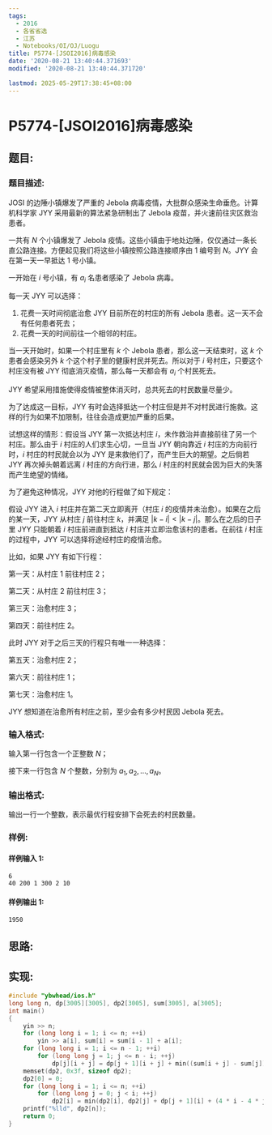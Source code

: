 ```yaml
---
tags:
  - 2016
  - 各省省选
  - 江苏
  - Notebooks/OI/OJ/Luogu
title: P5774-[JSOI2016]病毒感染
date: '2020-08-21 13:40:44.371693'
modified: '2020-08-21 13:40:44.371720'

lastmod: 2025-05-29T17:38:45+08:00
---
```


# P5774-[JSOI2016]病毒感染

## 题目:

### 题目描述:

JOSI 的边陲小镇爆发了严重的 Jebola 病毒疫情，大批群众感染生命垂危。计算机科学家 JYY 采用最新的算法紧急研制出了 Jebola 疫苗，并火速前往灾区救治患者。

一共有 $N$ 个小镇爆发了 Jebola 疫情。这些小镇由于地处边陲，仅仅通过一条长直公路连接。方便起见我们将这些小镇按照公路连接顺序由 $1$ 编号到 $N$。JYY 会在第一天一早抵达 $1$ 号小镇。

一开始在 $i$ 号小镇，有 $a_i$ 名患者感染了 Jebola 病毒。

每一天 JYY 可以选择：

1. 花费一天时间彻底治愈 JYY 目前所在的村庄的所有 Jebola 患者。这一天不会有任何患者死去；
2. 花费一天的时间前往一个相邻的村庄。

当一天开始时，如果一个村庄里有 $k$ 个 Jebola 患者，那么这一天结束时，这 $k$ 个患者会感染另外 $k$ 个这个村子里的健康村民并死去。所以对于 $i$ 号村庄，只要这个村庄没有被 JYY 彻底消灭疫情，那么每一天都会有 $a_i$ 个村民死去。

JYY 希望采用措施使得疫情被整体消灭时，总共死去的村民数量尽量少。

为了达成这一目标，JYY 有时会选择抵达一个村庄但是并不对村民进行施救。这样的行为如果不加限制，往往会造成更加严重的后果。

试想这样的情形：假设当 JYY 第一次抵达村庄 $i$，未作救治并直接前往了另一个村庄。那么由于 $i$ 村庄的人们求生心切，一旦当 JYY 朝向靠近 $i$ 村庄的方向前行时，$i$ 村庄的村民就会以为 JYY 是来救他们了，而产生巨大的期望。之后倘若 JYY 再次掉头朝着远离 $i$ 村庄的方向行进，那么 $i$ 村庄的村民就会因为巨大的失落而产生绝望的情绪。

为了避免这种情况，JYY 对他的行程做了如下规定：

假设 JYY 进入 $i$ 村庄并在第二天立即离开（村庄 $i$ 的疫情并未治愈）。如果在之后的某一天，JYY 从村庄 $j$ 前往村庄 $k$，并满足 $|k-i| \lt |k-j|$。那么在之后的日子里 JYY 只能朝着 $i$ 村庄前进直到抵达 $i$ 村庄并立即治愈该村的患者。在前往 $i$ 村庄的过程中，JYY 可以选择将途经村庄的疫情治愈。

比如，如果 JYY 有如下行程：

第一天：从村庄 $1$ 前往村庄 $2$；

第二天：从村庄 $2$ 前往村庄 $3$；

第三天：治愈村庄 $3$；

第四天：前往村庄 $2$。

此时 JYY 对于之后三天的行程只有唯一一种选择：

第五天：治愈村庄 $2$；

第六天：前往村庄 $1$；

第七天：治愈村庄 $1$。

JYY 想知道在治愈所有村庄之前，至少会有多少村民因 Jebola 死去。

### 输入格式:

输入第一行包含一个正整数 $N$；

接下来一行包含 $N$ 个整数，分别为 $a_1,a_2,...,a_N$。

### 输出格式:

输出一行一个整数，表示最优行程安排下会死去的村民数量。

### 样例:

#### 样例输入 1:

```
6
40 200 1 300 2 10
```

#### 样例输出 1:

```
1950
```

## 思路:

## 实现:

```cpp
#include "ybwhead/ios.h"
long long n, dp[3005][3005], dp2[3005], sum[3005], a[3005];
int main()
{
    yin >> n;
    for (long long i = 1; i <= n; ++i)
        yin >> a[i], sum[i] = sum[i - 1] + a[i];
    for (long long i = 1; i <= n - 1; ++i)
        for (long long j = 1; j <= n - i; ++j)
            dp[j][i + j] = dp[j + 1][i + j] + min((sum[i + j] - sum[j]) * 2, a[j] * i * 3 + sum[i + j] - sum[j]);
    memset(dp2, 0x3f, sizeof dp2);
    dp2[0] = 0;
    for (long long i = 1; i <= n; ++i)
        for (long long j = 0; j < i; ++j)
            dp2[i] = min(dp2[i], dp2[j] + dp[j + 1][i] + (4 * i - 4 * j - 2) * (sum[n] - sum[i]));
    printf("%lld", dp2[n]);
    return 0;
}

```
